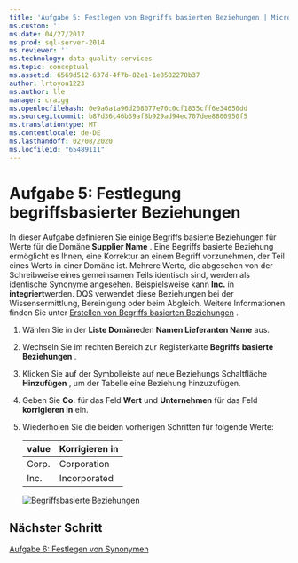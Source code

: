 ```yaml
---
title: 'Aufgabe 5: Festlegen von Begriffs basierten Beziehungen | Microsoft-Dokumentation'
ms.custom: ''
ms.date: 04/27/2017
ms.prod: sql-server-2014
ms.reviewer: ''
ms.technology: data-quality-services
ms.topic: conceptual
ms.assetid: 6569d512-637d-4f7b-82e1-1e8582278b37
author: lrtoyou1223
ms.author: lle
manager: craigg
ms.openlocfilehash: 0e9a6a1a96d208077e70c0cf1835cff6e34650dd
ms.sourcegitcommit: b87d36c46b39af8b929ad94ec707dee8800950f5
ms.translationtype: MT
ms.contentlocale: de-DE
ms.lasthandoff: 02/08/2020
ms.locfileid: "65489111"
---
```

# <a name="task-5-setting-term-based-relationships"></a>Aufgabe 5: Festlegung begriffsbasierter Beziehungen
  In dieser Aufgabe definieren Sie einige Begriffs basierte Beziehungen für Werte für die Domäne **Supplier Name** . Eine Begriffs basierte Beziehung ermöglicht es Ihnen, eine Korrektur an einem Begriff vorzunehmen, der Teil eines Werts in einer Domäne ist. Mehrere Werte, die abgesehen von der Schreibweise eines gemeinsamen Teils identisch sind, werden als identische Synonyme angesehen. Beispielsweise kann **Inc.** in **integriert**werden. DQS verwendet diese Beziehungen bei der Wissensermittlung, Bereinigung oder beim Abgleich. Weitere Informationen finden Sie unter [Erstellen von Begriffs basierten Beziehungen](https://msdn.microsoft.com/library/hh510404.aspx) .  
  
1.  Wählen Sie in der **Liste Domäne**den **Namen Lieferanten Name** aus.  
  
2.  Wechseln Sie im rechten Bereich zur Registerkarte **Begriffs basierte Beziehungen** .  
  
3.  Klicken Sie auf der Symbolleiste auf neue Beziehungs Schaltfläche **Hinzufügen** , um der Tabelle eine Beziehung hinzuzufügen.  
  
4.  Geben Sie **Co.** für das Feld **Wert** und **Unternehmen** für das Feld **korrigieren in** ein.  
  
5.  Wiederholen Sie die beiden vorherigen Schritten für folgende Werte:  
  
    |value|Korrigieren in|  
    |-----------|----------------|  
    |Corp.|Corporation|  
    |Inc.|Incorporated|  
  
     ![Begriffsbasierte Beziehungen](../../2014/tutorials/media/et-settingtermbasedrelations.jpg "Begriffsbasierte Beziehungen")  
  
## <a name="next-step"></a>Nächster Schritt  
 [Aufgabe 6: Festlegen von Synonymen](../../2014/tutorials/task-6-setting-synonyms.md)  
  
  
